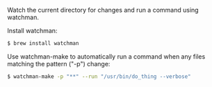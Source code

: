 Watch the current directory for changes and run a command using watchman.

Install watchman:
```bash
$ brew install watchman
```

Use watchman-make to automatically run a command when any files matching the pattern ("-p") change:
```bash
$ watchman-make -p "**" --run "/usr/bin/do_thing --verbose"
```